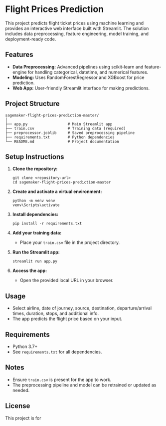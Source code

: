 # Flight Prices Prediction

This project predicts flight ticket prices using machine learning and provides an interactive web interface built with Streamlit. The solution includes data preprocessing, feature engineering, model training, and deployment-ready code.

## Features

- **Data Preprocessing:** Advanced pipelines using scikit-learn and feature-engine for handling categorical, datetime, and numerical features.
- **Modeling:** Uses RandomForestRegressor and XGBoost for price prediction.
- **Web App:** User-friendly Streamlit interface for making predictions.

## Project Structure

```
sagemaker-flight-prices-prediction-master/
│
├── app.py                  # Main Streamlit app
├── train.csv               # Training data (required)
├── preprocessor.joblib     # Saved preprocessing pipeline
├── requirements.txt        # Python dependencies
└── README.md               # Project documentation
```

## Setup Instructions

1. **Clone the repository:**
   ```
   git clone <repository-url>
   cd sagemaker-flight-prices-prediction-master
   ```

2. **Create and activate a virtual environment:**
   ```
   python -m venv venv
   venv\Scripts\activate
   ```

3. **Install dependencies:**
   ```
   pip install -r requirements.txt
   ```

4. **Add your training data:**
   - Place your `train.csv` file in the project directory.

5. **Run the Streamlit app:**
   ```
   streamlit run app.py
   ```

6. **Access the app:**
   - Open the provided local URL in your browser.

## Usage

- Select airline, date of journey, source, destination, departure/arrival times, duration, stops, and additional info.
- The app predicts the flight price based on your input.

## Requirements

- Python 3.7+
- See `requirements.txt` for all dependencies.

## Notes

- Ensure `train.csv` is present for the app to work.
- The preprocessing pipeline and model can be retrained or updated as needed.

## License

This project is for